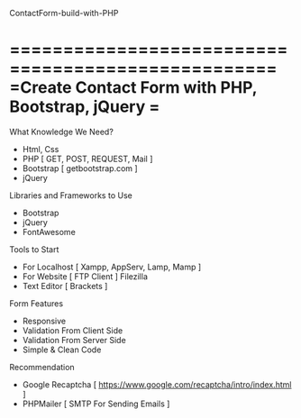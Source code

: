  ContactForm-build-with-PHP

===================================================
=Create Contact Form with PHP, Bootstrap, jQuery =
===================================================

What Knowledge We Need?

- Html, Css
- PHP [ GET, POST, REQUEST, Mail ]
- Bootstrap [ getbootstrap.com ]
- jQuery

Libraries and Frameworks to Use

- Bootstrap
- jQuery
- FontAwesome

Tools to Start

- For Localhost [ Xampp, AppServ, Lamp, Mamp ]
- For Website [ FTP Client ] Filezilla
- Text Editor [ Brackets ] 

Form Features

- Responsive
- Validation From Client Side
- Validation From Server Side
- Simple & Clean Code

Recommendation

- Google Recaptcha [ https://www.google.com/recaptcha/intro/index.html ]
- PHPMailer [ SMTP For Sending Emails ]

